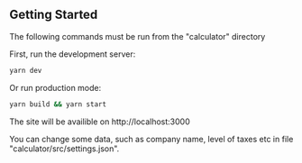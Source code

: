 ## Getting Started

The following commands must be run from the "calculator" directory

First, run the development server:

```bash
yarn dev
```

Or run production mode:

```bash
yarn build && yarn start
```

The site will be availible on http://localhost:3000

You can change some data, such as company name, level of taxes etc in file "calculator/src/settings.json".